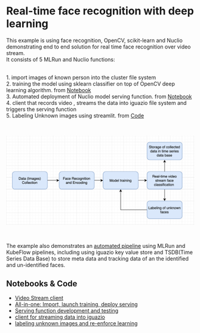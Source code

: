 # Real-time face recognition with deep learning 

This example is using face recognition, OpenCV, scikit-learn and Nuclio demonstrating end to end solution for real time face recognition over video stream. 
<br>It consists of 5 MLRun and Nuclio functions:

<br>1. import images of known person into the cluster file system
<br>2. training the model using sklearn classifier on top of OpenCV deep learning algorithm. from [Notebook](notebooks/face-recognition.ipynb)
<br>3. Automated deployment of Nuclio model serving function. from [Notebook](notebooks/nuclio-face-prediction.ipynb) 
<br>4. client that records video , streams the data into iguazio file system and triggers the serving function 
<br>5. Labeling Unknown images using streamlit. from [Code](./streamlit/label_prompt.py)
 
<br><p align="center"><img src="workflow.png" width="600"/></p><br>

The example also demonstrates an [automated pipeline](notebooks/face-recognition.ipynb) using MLRun and KubeFlow pipelines, 
including using iguazio key value store and TSDB(Time Series Data Base) to store meta data and tracking data
of an the identified and un-identified faces.
## Notebooks & Code

* [Video Stream client](client/README.md)
* [All-in-one: Import, launch training, deploy serving](notebooks/face-recognition.ipynb)  
* [Serving function development and testing](notebooks/nuclio-face-prediction.ipynb)
* [client for streaming data into iguazio](./client/VideoCapture.py)
* [labeling unknown images and re-enforce learning ](./streamlit/label_prompt.py)  
 
  


